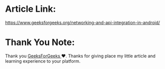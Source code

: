 # Article Link: 
https://www.geeksforgeeks.org/networking-and-api-integration-in-android/

# Thank You Note:

Thank you <a href="https://www.geeksforgeeks.org/"> GeeksForGeeks </a> ❤️. Thanks for giving place my little article and learning experience to your platform.

